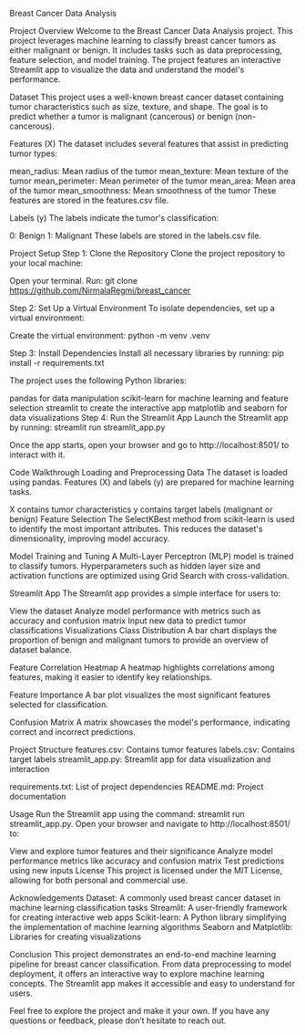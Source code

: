 Breast Cancer Data Analysis 

Project Overview
Welcome to the Breast Cancer Data Analysis project. This project leverages machine learning to classify breast cancer tumors as either malignant or benign. It includes tasks such as data preprocessing, feature selection, and model training. The project features an interactive Streamlit app to visualize the data and understand the model's performance.

Dataset
This project uses a well-known breast cancer dataset containing tumor characteristics such as size, texture, and shape. The goal is to predict whether a tumor is malignant (cancerous) or benign (non-cancerous).

Features (X)
The dataset includes several features that assist in predicting tumor types:

mean_radius: Mean radius of the tumor
mean_texture: Mean texture of the tumor
mean_perimeter: Mean perimeter of the tumor
mean_area: Mean area of the tumor
mean_smoothness: Mean smoothness of the tumor
These features are stored in the features.csv file.

Labels (y)
The labels indicate the tumor's classification:

0: Benign
1: Malignant
These labels are stored in the labels.csv file.

Project Setup
Step 1: Clone the Repository
Clone the project repository to your local machine:

Open your terminal.
Run:
git clone https://github.com/NirmalaRegmi/breast_cancer

Step 2: Set Up a Virtual Environment
To isolate dependencies, set up a virtual environment:

Create the virtual environment:
python -m venv .venv

Step 3: Install Dependencies
Install all necessary libraries by running:
pip install -r requirements.txt

The project uses the following Python libraries:

pandas for data manipulation
scikit-learn for machine learning and feature selection
streamlit to create the interactive app
matplotlib and seaborn for data visualizations
Step 4: Run the Streamlit App
Launch the Streamlit app by running:
streamlit run streamlit_app.py

Once the app starts, open your browser and go to http://localhost:8501/ to interact with it.

Code Walkthrough
Loading and Preprocessing Data
The dataset is loaded using pandas. Features (X) and labels (y) are prepared for machine learning tasks.

X contains tumor characteristics
y contains target labels (malignant or benign)
Feature Selection
The SelectKBest method from scikit-learn is used to identify the most important attributes. This reduces the dataset's dimensionality, improving model accuracy.

Model Training and Tuning
A Multi-Layer Perceptron (MLP) model is trained to classify tumors. Hyperparameters such as hidden layer size and activation functions are optimized using Grid Search with cross-validation.

Streamlit App
The Streamlit app provides a simple interface for users to:

View the dataset
Analyze model performance with metrics such as accuracy and confusion matrix
Input new data to predict tumor classifications
Visualizations
Class Distribution
A bar chart displays the proportion of benign and malignant tumors to provide an overview of dataset balance.

Feature Correlation Heatmap
A heatmap highlights correlations among features, making it easier to identify key relationships.

Feature Importance
A bar plot visualizes the most significant features selected for classification.

Confusion Matrix
A matrix showcases the model's performance, indicating correct and incorrect predictions.

Project Structure
features.csv: Contains tumor features
labels.csv: Contains target labels
streamlit_app.py: Streamlit app for data visualization and interaction

requirements.txt: List of project dependencies
README.md: Project documentation

Usage
Run the Streamlit app using the command: streamlit run streamlit_app.py.
Open your browser and navigate to http://localhost:8501/ to:

View and explore tumor features and their significance
Analyze model performance metrics like accuracy and confusion matrix
Test predictions using new inputs
License
This project is licensed under the MIT License, allowing for both personal and commercial use.

Acknowledgements
Dataset: A commonly used breast cancer dataset in machine learning classification tasks
Streamlit: A user-friendly framework for creating interactive web apps
Scikit-learn: A Python library simplifying the implementation of machine learning algorithms
Seaborn and Matplotlib: Libraries for creating visualizations

Conclusion
This project demonstrates an end-to-end machine learning pipeline for breast cancer classification. From data preprocessing to model deployment, it offers an interactive way to explore machine learning concepts. The Streamlit app makes it accessible and easy to understand for users.

Feel free to explore the project and make it your own. If you have any questions or feedback, please don’t hesitate to reach out.







